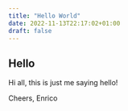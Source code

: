 ```yaml
---
title: "Hello World"
date: 2022-11-13T22:17:02+01:00
draft: false
---
```


## Hello
Hi all, this is just me saying hello!

Cheers,
Enrico